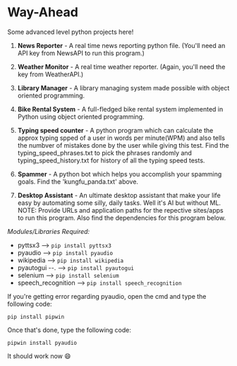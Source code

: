 # Way-Ahead
Some advanced level python projects here!
1. **News Reporter** - A real time news reporting python file. (You'll need an API key from NewsAPI to run this program.)

2. **Weather Monitor** - A real time weather reporter. (Again, you'll need the key from WeatherAPI.)

3. **Library Manager** - A library managing system made possible with object oriented programming.

4. **Bike Rental System** - A full-fledged bike rental system implemented in Python using object oriented programming.

5. **Typing speed counter** - A python program which can calculate the approx typing spped of a user in words per minute(WPM) and also tells the numbver of mistakes done by the user while giving this test. Find the typing_speed_phrases.txt to pick the phrases randomly and typing_speed_history.txt for history of all the typing speed tests. 

6. **Spammer** - A python bot which helps you accomplish your spamming goals. Find the 'kungfu_panda.txt' above.

7. **Desktop Assistant** - An ultimate desktop assistant that make your life easy by automating some silly, daily tasks. Well it's AI but without ML. NOTE: Provide URLs and application paths for the repective sites/apps to run this program. Also find the dependencies for this program below.




*Modules/Libraries Required:*
- pyttsx3 --> ```pip install pyttsx3```
- pyaudio --> ```pip install pyaudio```
- wikipedia --> ```pip install wikipedia```
- pyautogui --. --> ```pip install pyautogui```
- selenium --> ```pip install selenium```
- speech_recognition --> ```pip install speech_recognition```

If you're getting error regarding pyaudio, open the cmd and type the following code:
```
pip install pipwin
```
Once that's done, type the following code:
```
pipwin install pyaudio
```
It should work now 
 :smile:

